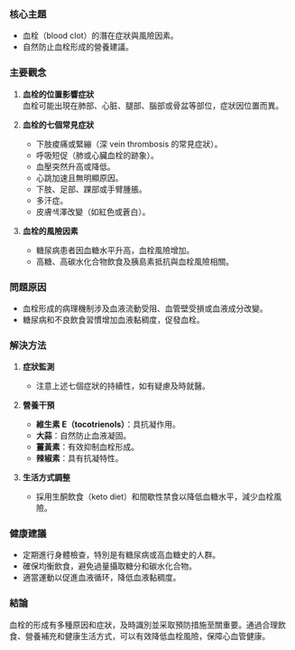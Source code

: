 ### 核心主題
- 血栓（blood clot）的潛在症狀與風險因素。
- 自然防止血栓形成的營養建議。

### 主要觀念
1. **血栓的位置影響症狀**  
   血栓可能出現在肺部、心脏、腿部、腦部或骨盆等部位，症狀因位置而異。

2. **血栓的七個常見症狀**  
   - 下肢痠痛或緊繃（深 vein thrombosis 的常見症狀）。  
   - 呼吸短促（肺或心臟血栓的跡象）。  
   - 血壓突然升高或降低。  
   - 心跳加速且無明顯原因。  
   - 下肢、足部、踝部或手臂腫脹。  
   - 多汗症。  
   - 皮膚색澤改變（如紅色或蒼白）。  

3. **血栓的風險因素**  
   - 糖尿病患者因血糖水平升高，血栓風險增加。  
   - 高糖、高碳水化合物飲食及胰島素抵抗與血栓風險相關。  

### 問題原因
- 血栓形成的病理機制涉及血液流動受阻、血管壁受損或血液成分改變。
- 糖尿病和不良飲食習慣增加血液黏稠度，促發血栓。

### 解決方法
1. **症狀監測**  
   - 注意上述七個症狀的持續性，如有疑慮及時就醫。  

2. **營養干預**  
   - **維生素 E（tocotrienols）**：具抗凝作用。  
   - **大蒜**：自然防止血液凝固。  
   - **薑黃素**：有效抑制血栓形成。  
   - **辣椒素**：具有抗凝特性。  

3. **生活方式調整**  
   - 採用生酮飲食（keto diet）和間歇性禁食以降低血糖水平，減少血栓風險。

### 健康建議
- 定期進行身體檢查，特別是有糖尿病或高血糖史的人群。
- 確保均衡飲食，避免過量攝取糖分和碳水化合物。
- 適當運動以促進血液循环，降低血液黏稠度。

### 結論
血栓的形成有多種原因和症狀，及時識別並采取預防措施至關重要。通過合理飲食、營養補充和健康生活方式，可以有效降低血栓風險，保障心血管健康。